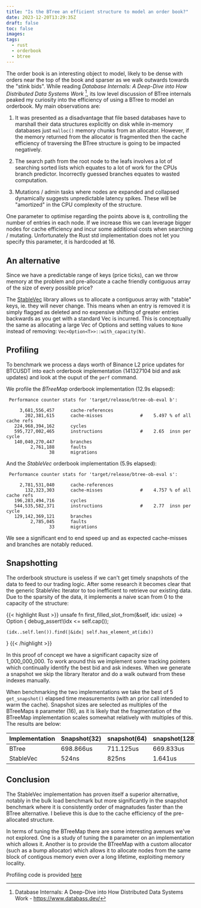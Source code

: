 ```yaml
---
title: "Is the BTree an efficient structure to model an order book?"
date: 2023-12-20T13:29:35Z
draft: false
toc: false
images:
tags:
  - rust
  - orderbook
  - btree
---
```


The order book is an interesting object to model, likely to be dense with orders near the top of the book and sparser as we walk outwards towards the "stink bids". While reading *Database Internals: A Deep-Dive into How Distributed Data Systems Work* [^1], its low level discussion of BTree internals peaked my curiosity into the efficiency of using a BTree to model an orderbook. My main observations are:

1. It was presented as a disadvantage that file based databases have to marshall their data structures explicitly on disk while in-memory databases just `malloc()` memory chunks from an allocator. However, if the memory returned from the allocator is fragmented then the cache efficiency of traversing the BTree structure is going to be impacted negatively.

2. The search path from the root node to the leafs involves a lot of searching sorted lists which equates to a lot of work for the CPUs branch predictor. Incorrectly guessed branches equates to wasted computation.

3. Mutations / admin tasks where nodes are expanded and collapsed dynamically suggests unpredictable latency spikes. These will be "amortized" in the CPU complexity of the structure.

One parameter to optimise regarding the points above is `B`, controlling the number of entries in each node. If we increase this we can leverage bigger nodes for cache efficiency and incur some additional costs when searching / mutating. Unfortunately the Rust std implementation does not let you specify this parameter, it is hardcoded at 16.

## An alternative

Since we have a predictable range of keys (price ticks), can we throw memory at the problem and pre-allocate a cache friendly contiguous array of the size of every possible price?

The [StableVec](https://docs.rs/stable-vec/latest/stable_vec/) library allows us to allocate a contiguous array with "stable" keys, ie. they will never change. This means when an entry is removed it is simply flagged as deleted and no expensive shifting of greater entries backwards as you get with a standard Vec is incurred. This is conceptually the same as allocating a large Vec of Options and setting values to `None` instead of removing: `Vec<Option<T>>::with_capacity(N)`.

## Profiling 

To benchmark we process a days worth of Binance L2 price updates for BTCUSDT into each orderbook implementation (141327104 bid and ask updates) and look at the ouput of the `perf` command.

We profile the *BTreeMap* orderbook implementation (12.9s elapsed):
```
 Performance counter stats for 'target/release/btree-ob-eval b':

     3,681,556,457      cache-references
       202,381,615      cache-misses              #    5.497 % of all cache refs
   224,968,394,162      cycles
   595,727,002,465      instructions              #    2.65  insn per cycle
   140,040,270,447      branches
         2,761,188      faults
                38      migrations
```

And the *StableVec* orderbook implementation (5.9s elapsed):
```
 Performance counter stats for 'target/release/btree-ob-eval s':

     2,781,531,040      cache-references
       132,323,303      cache-misses              #    4.757 % of all cache refs
   196,283,494,716      cycles
   544,535,582,371      instructions              #    2.77  insn per cycle
   129,142,369,121      branches
         2,785,045      faults
                33      migrations
```

We see a significant end to end speed up and as expected cache-misses and branches are notably reduced.

## Snapshotting

The orderbook structure is useless if we can't get timely snapshots of the data to feed to our trading logic. After some research it becomes clear that the generic StableVec Iterator to too inefficient to retrieve our existing data. Due to the sparsity of the data, it implements a naive scan from 0 to the capacity of the structure: 

{{< highlight Rust >}}
unsafe fn first_filled_slot_from(&self, idx: usize) -> Option<usize> {
    debug_assert!(idx <= self.cap());

    (idx..self.len()).find(|&idx| self.has_element_at(idx))
}
{{< /highlight >}}

In this proof of concept we have a significant capacity size of 1_000_000_000. To work around this we implement some tracking pointers which continually identify the best bid and ask indexes. When we generate a snapshot we skip the library Iterator and do a walk outward from these indexes manually. 

When benchmarking the two implementations we take the best of 5 `get_snapshot()` elapsed time measurements (with an prior call intended to warm the cache). Snapshot sizes are selected as multiples of the BTreeMaps `B` parameter (16), as it is likely that the fragmentation of the BTreeMap implementation scales somewhat relatively with multiples of this. The results are below:
  
  

| Implementation | Snapshot(32) | snapshot(64) | snapshot(128) | snapshot(256) |
|----------------|--------------|--------------|---------------|---------------|
| BTree          | 698.866us    | 711.125us    | 669.833us     | 745.166us     |
| StableVec      | 524ns        | 825ns        | 1.641us       | 3.075us       |


## Conclusion

The StableVec implementation has proven itself a superior alternative, notably in the bulk load benchmark but more significantly in the snapshot benchmark where it is consistently order of magnatudes faster than the BTree alternative. I believe this is due to the cache efficiency of the pre-allocated structure.

In terms of tuning the BTreeMap there are some interesting avenues we've not explored. One is a study of tuning the `B` parameter on an implementation which allows it. Another is to provide the BTreeMap with a custom allocator (such as a bump allocator) which allows it to allocate nodes from the same block of contigous memory even over a long lifetime, exploiting memory locality.

Profiling code is provided [here](https://github.com/Flugplatz/rust-scratch-public/tree/main/btree-ob-eval)


[^1]: Database Internals: A Deep-Dive into How Distributed Data Systems Work - https://www.databass.dev/
